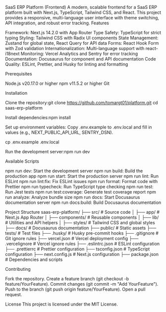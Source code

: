 SaaS ERP Platform (Frontend)
A modern, scalable frontend for a SaaS ERP platform built with Next.js, TypeScript, Tailwind CSS, and React. This project provides a responsive, multi-language user interface with theme switching, API integration, and robust error tracking.
Features

Framework: Next.js 14.2.0 with App Router
Type Safety: TypeScript for strict typing
Styling: Tailwind CSS with Radix UI components
State Management: Zustand for global state, React Query for API data
Forms: React Hook Form with Zod validation
Internationalization: Multi-language support with react-i18next
Monitoring: Vercel Analytics and Sentry for error tracking
Documentation: Docusaurus for component and API documentation
Code Quality: ESLint, Prettier, and Husky for linting and formatting

Prerequisites

Node.js v20.17.0 or higher
npm v11.5.2 or higher
Git

Installation

Clone the repository:git clone <https://github.com/tomargt01/platform.git>
cd saas-erp-platform


Install dependencies:npm install


Set up environment variables:
Copy .env.example to .env.local and fill in values (e.g., NEXT_PUBLIC_API_URL, SENTRY_DSN).

cp .env.example .env.local


Run the development server:npm run dev



Available Scripts

npm run dev: Start the development server
npm run build: Build the production app
npm run start: Start the production server
npm run lint: Run ESLint
npm run lint:fix: Fix ESLint issues
npm run format: Format code with Prettier
npm run typecheck: Run TypeScript type checking
npm run test: Run Jest tests
npm run test:coverage: Generate test coverage report
npm run analyze: Analyze bundle size
npm run docs: Start Docusaurus documentation server
npm run docs:build: Build Docusaurus documentation

Project Structure
saas-erp-platform/
├── src/                    # Source code
│   ├── app/                # Next.js App Router
│   ├── components/         # Reusable components
│   ├── lib/                # Utilities and API helpers
│   ├── styles/             # Tailwind CSS and global styles
├── docs/                   # Docusaurus documentation
├── public/                 # Static assets
├── tests/                  # Test files
├── .husky/                 # Husky pre-commit hooks
├── .gitignore              # Git ignore rules
├── vercel.json             # Vercel deployment config
├── .vercelignore           # Vercel ignore rules
├── .eslintrc.json          # ESLint configuration
├── .prettierrc             # Prettier configuration
├── tsconfig.json           # TypeScript configuration
├── next.config.js          # Next.js configuration
├── package.json            # Dependencies and scripts

Contributing

Fork the repository.
Create a feature branch (git checkout -b feature/YourFeature).
Commit changes (git commit -m "Add YourFeature").
Push to the branch (git push origin feature/YourFeature).
Open a pull request.

License
This project is licensed under the MIT License.
